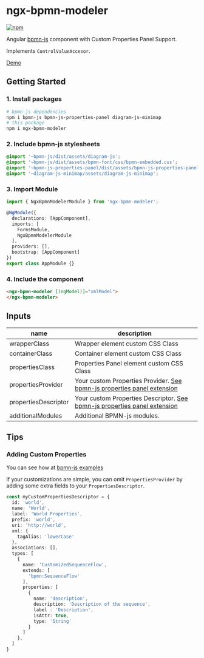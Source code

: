 
# ngx-bpmn-modeler

[![npm](https://img.shields.io/npm/v/ngx-bpmn-modeler)](https://www.npmjs.com/package/ngx-bpmn-modeler)

Angular [bpmn-js](https://bpmn.io/toolkit/bpmn-js/) component with Custom Properties Panel Support.

Implements `ControlValueAccesor`.

[Demo](https://d3v0ps.github.io/ngx-bpmn-modeler)


## Getting Started

### 1. Install packages
```sh
# bpmn-js dependencies
npm i bpmn-js bpmn-js-properties-panel diagram-js-minimap
# this package
npm i ngx-bpmn-modeler
```

### 2. Include bpmn-js stylesheets

```scss
@import '~bpmn-js/dist/assets/diagram-js';
@import '~bpmn-js/dist/assets/bpmn-font/css/bpmn-embedded.css';
@import '~bpmn-js-properties-panel/dist/assets/bpmn-js-properties-panel.css';
@import '~diagram-js-minimap/assets/diagram-js-minimap';
```

### 3. Import Module
```typescript
import { NgxBpmnModelerModule } from 'ngx-bpmn-modeler';

@NgModule({
  declarations: [AppComponent],
  imports: [
    FormsModule,
    NgxBpmnModelerModule
  ],
  providers: [],
  bootstrap: [AppComponent]
})
export class AppModule {}
```

### 4. Include the component

```html
<ngx-bpmn-modeler [(ngModel)]="xmlModel">
</ngx-bpmn-modeler>
```

## Inputs

| name | description |
| ---- | ----------- |
| wrapperClass | Wrapper element custom CSS Class |
| containerClass | Container element custom CSS Class |
| propertiesClass | Properties Panel element custom CSS Class |
| propertiesProvider | Your custom Properties Provider. [See bpmn-js properties panel extension](https://github.com/bpmn-io/bpmn-js-examples/tree/master/properties-panel-extension) |
| propertiesDescriptor | Your custom Properties Descriptor. [See bpmn-js properties panel extension](https://github.com/bpmn-io/bpmn-js-examples/tree/master/properties-panel-extension) |
| additionalModules | Additional BPMN-js modules. |

## Tips

### Adding Custom Properties

You can see how at [bpmn-js examples](https://github.com/bpmn-io/bpmn-js-examples/tree/master/properties-panel-extension)

If your customizations are simple, you can omit `PropertiesProvider` by adding some extra fields to your `PropertiesDescriptor`.

```typescript
const myCustomPropertiesDescriptor = {
  id: 'world',
  name: 'World',
  label: 'World Properties',
  prefix: 'world',
  uri: 'http://world',
  xml: {
    tagAlias: 'lowerCase'
  },
  associations: [],
  types: [
    {
      name: 'CustomizedSequenceFlow',
      extends: [
        'bpmn:SequenceFlow'
      ],
      properties: [
        {
          name: 'description',
          description: 'Description of the sequence',
          label : 'Description',
          isAttr: true,
          type: 'String'
        }
      ]
    },
  ]
}
```
